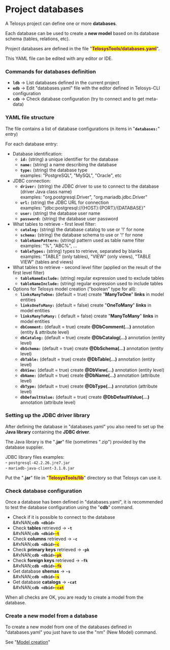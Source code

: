 # Project databases

A Telosys project can define one or more **databases**.&#x20;

Each database can be used to create a **new model** based on its database schema (tables, relations, etc).

Project databases are defined in the file "<mark style="color:purple;">**TelosysTools/databases.yaml**</mark>".

This YAML file can be edited with any editor or IDE.



### Commands for databases definition

* **`ldb`**  -> List databases defined in the current project&#x20;
* **`edb`** -> Edit "databases.yaml" file with the editor defined in Telosys-CLI configuration
* **`cdb`** ->  Check database configuration (try to connect and to get meta-data)



### YAML file structure

The file contains a list of database configurations (n items in "**`databases:`**" entry)

For each database entry:

* Database identification:&#x20;
  * **`id:`**   (string) a unique identifier for the database&#x20;
  * **`name:`**  (string) a name describing the database&#x20;
  * **`type:`**  (string) the database type \
    &#x20;    examples: "PostgreSQL", "MySQL", "Oracle", etc
* JDBC connection:
  * **`driver:`**  (string) the JDBC driver to use to connect to the database (driver Java class name)  \
    &#x20;    examples:  "org.postgresql.Driver",  "org.mariadb.jdbc.Driver"
  * **`url:`**    (string)  the JDBC URL for connection  \
    &#x20;    examples:    "jdbc:postgresql://{HOST}:{PORT}/{DATABASE}"&#x20;
  * **`user:`**  (string)  the database user name&#x20;
  * **`password:`** (string)  the database user password&#x20;
* What tables to retrieve - first level filter:
  * **`catalog:`**  (string)  the database catalog to use or  '!' for none &#x20;
  * **`schema:`** (string)  the database schema to use or  '!' for none
  * **`tableNamePattern:`**  (string) pattern used as table name filter \
    &#x20;    examples:  "%",   "ABC%",  ...&#x20;
  * **`tableTypes:`**  (string)  types to retrieve, separated by blanks \
    &#x20;    examples: "TABLE" (only tables),  "VIEW" (only views),  "TABLE VIEW" (tables and views)
* What tables to retrieve - second level filter (applied on the result of the first level filter)
  * **`tableNameExclude:`**  (string)  regular expression used to exclude tables
  * **`tableNameInclude:`**  (string)  regular expression used to include tables
* Options for Telosys model creation ("boolean" type for all):
  * **`linksManyToOne:`**  (default = true)  create "**ManyToOne**" **links** in model entities
  * **`linksOneToMany:`** (default = false)  create "**OneToMany**" **links** in model entities
  * **`linksManyToMany:`** ( default = false)  create "**ManyToMany**" **links** in model entities
  * **`dbComment:`** (default = true)  create **@DbComment(...)** annotation (entity & attribute level)
  * **`dbCatalog:`** (default = true)  create **@DbCatalog(...)** annotation (entity level)
  * **`dbSchema:`** (default = true) create **@DbSchema(...)** annotation (entity level)
  * **`dbTable:`** (default = true) create **@DbTable(...)** annotation (entity level)
  * **`dbView:`** (default = true) create **@DbView(...)** annotation (entity level)
  * **`dbName:`** (default = true) create **@DbName(...)** annotation (attribute level)
  * **`dbType:`** (default = true)  create **@DbType(...)** annotation (attribute level)
  * **`dbDefaultValue:`** (default = true) create **@DbDefaultValue(...)** annotation (attribute level)



### Setting up the JDBC driver library

After defining the database in "databases.yaml" you also need to set up the **Java library** containing the **JDBC driver**.

The Java library is the "**.jar**" file (sometimes ".zip") provided by the database supplier.

JDBC library files examples:\
&#x20;   \-  `postgresql-42.2.26.jre7.jar` \
&#x20;   \-  `mariadb-java-client-3.1.0.jar`

Put the "**.jar**" file in  "<mark style="color:purple;">**TelosysTools/lib**</mark>" directory so that Telosys can use it.



### Check database configuration

Once a database has been defined in "databases.yaml", it is recommended to test the database configuration using the "**cdb**" command.

* Check if it is possible to connect to the database\
  &#xNAN;**`cdb <dbid>`**
* Check **tables** retrieved ->  **`-t`**\
  &#xNAN;**`cdb <dbid>`**<mark style="color:purple;">**`-t`**</mark>
* Check **columns** retrieved ->  **`-c`**\
  &#xNAN;**`cdb <dbid>`**<mark style="color:purple;">**`-c`**</mark>
* Check **primary keys** retrieved ->  **`-pk`**\
  &#xNAN;**`cdb <dbid>`**<mark style="color:purple;">**`-pk`**</mark>
* Check **foreign keys** retrieved ->  **`-fk`**\
  &#xNAN;**`cdb <dbid>`**<mark style="color:purple;">**`-fk`**</mark>
* Get database **shemas**  ->  **`-s`**\
  &#xNAN;**`cdb <dbid>`**<mark style="color:purple;">**`-s`**</mark>
* Get database **catalogs** ->  **`-cat`**\
  &#xNAN;**`cdb <dbid>`**<mark style="color:purple;">**`-cat`**</mark>

When all checks are OK, you are ready to create a model from the database.



### Create a new model from a database

To create a new model from one of the databases defined in "databases.yaml" you just have to use the "nm" (New Model) command.

See "[Model creation](../models/model-creation.md)"
